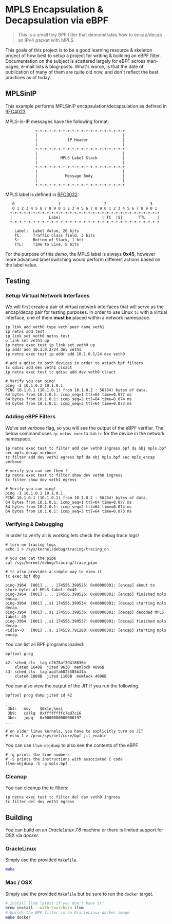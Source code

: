 # MPLS Encapsulation & Decapsulation via eBPF 

> This is a small tiny BPF filter that demonstrates how to encap/decap an IPv4 packet with MPLS.

This goals of this project is to be a good learning resource & skeleton project of how best to setup
a project for writing & building an eBPF filter. Documentation on the subject is scattered largely for eBPF across man-pages, e-mail lists & blog-posts. What's worse, is that the date of publication of many of them are quite old now, and don't reflect the best practices as of today.

## MPLSinIP

This example performs MPLSinIP encapsulation/decapsulation as defined in [RFC4023](https://tools.ietf.org/html/rfc4023).

MPLS-in-IP messages have the following format:
```
             +-+-+-+-+-+-+-+-+-+-+-+-+-+-+-+-+-+-+-+
             |                                     |
             |             IP Header               |
             |                                     |
             +-+-+-+-+-+-+-+-+-+-+-+-+-+-+-+-+-+-+-+
             |                                     |
             |          MPLS Label Stack           |
             |                                     |
             +-+-+-+-+-+-+-+-+-+-+-+-+-+-+-+-+-+-+-+
             |                                     |
             |            Message Body             |
             |                                     |
             +-+-+-+-+-+-+-+-+-+-+-+-+-+-+-+-+-+-+-+
```

MPLS label is defined in [RFC3032](https://tools.ietf.org/html/rfc3032):

```
   0                   1                   2                   3
   0 1 2 3 4 5 6 7 8 9 0 1 2 3 4 5 6 7 8 9 0 1 2 3 4 5 6 7 8 9 0 1
  +-+-+-+-+-+-+-+-+-+-+-+-+-+-+-+-+-+-+-+-+-+-+-+-+-+-+-+-+-+-+-+-+
  |                Label                  | TC  |S|       TTL     |
  +-+-+-+-+-+-+-+-+-+-+-+-+-+-+-+-+-+-+-+-+-+-+-+-+-+-+-+-+-+-+-+-+
 
 	Label:  Label Value, 20 bits
 	TC:     Traffic Class field, 3 bits
 	S:      Bottom of Stack, 1 bit
 	TTL:    Time to Live, 8 bits
 ```

For the purpose of this _demo_, the MPLS label is always **0x45**, however more advanced label switching would
perform different actions based on the label value.

## Testing


### Setup Virtual Network Interfaces
We will first create a pair of virtual network interfaces that will serve as the encap/decap pair for testing
purposes. In order to use Linux `tc` with a virtual interface, one of them __must be__ placed within a network namespace.

```
ip link add veth0 type veth peer name veth1
ip netns add test
ip link set veth0 netns test
p link set veth1 up
ip netns exec test ip link set veth0 up
ip addr add 10.1.0.2/24 dev veth1
ip netns exec test ip addr add 10.1.0.1/24 dev veth0

# add a qdisc to both devices in order to attach bpf filters
tc qdisc add dev veth1 clsact
ip netns exec test tc qdisc add dev veth0 clsact

# Verify you can ping!
ping -I 10.1.0.2 10.1.0.1
PING 10.1.0.1 (10.1.0.1) from 10.1.0.2 : 56(84) bytes of data.
64 bytes from 10.1.0.1: icmp_seq=1 ttl=64 time=0.077 ms
64 bytes from 10.1.0.1: icmp_seq=2 ttl=64 time=0.074 ms
64 bytes from 10.1.0.1: icmp_seq=3 ttl=64 time=0.073 ms
```

### Adding eBPF Filters

We've set verbose flag, so you will see the output of the eBPF verifier. The below command uses `ip netns exec` to run `tc` for the device in the network namespace.

```
ip netns exec test tc filter add dev veth0 ingress bpf da obj mpls.bpf sec mpls_decap verbose
tc filter add dev veth1 egress bpf da obj mpls.bpf sec mpls_encap verbose

# verify you can see them !
ip netns exec test tc filter show dev veth0 ingress
tc filter show dev veth1 egress

# Verify you can ping!
ping -I 10.1.0.2 10.1.0.1
PING 10.1.0.1 (10.1.0.1) from 10.1.0.2 : 56(84) bytes of data.
64 bytes from 10.1.0.1: icmp_seq=1 ttl=64 time=0.077 ms
64 bytes from 10.1.0.1: icmp_seq=2 ttl=64 time=0.074 ms
64 bytes from 10.1.0.1: icmp_seq=3 ttl=64 time=0.073 ms
```

### Verifying & Debugging

In order to verify all is working lets check the debug trace logs! 

```
# turn on tracing logs
echo 1 > /sys/kernel/debug/tracing/tracing_on

# you can cat the pipe
cat /sys/kernel/debug/tracing/trace_pipe

# tc also provides a simple way to view it
tc exec bpf dbg

ping-3964  [001] .... 174556.399525: 0x00000001: [encap] about to store bytes of MPLS label: 0x45
ping-3964  [001] .... 174556.399526: 0x00000001: [encap] finished mpls encap.
ping-3964  [001] ..s1 174556.399534: 0x00000001: [decap] starting mpls decap.
ping-3964  [001] ..s1 174556.399536: 0x00000001: [decap] decoded MPLS label: 45
ping-3964  [001] ..s1 174556.399537: 0x00000001: [decap] finished mpls decap.
<idle>-0   [001] ..s. 174559.791288: 0x00000001: [encap] starting mpls encap.
```

You can list all BPF programs loaded:

```
bpftool prog

42: sched_cls  tag c2678af39418836e
	xlated 1640B  jited 963B  memlock 4096B
43: sched_cls  tag aa3fa6025585b31a
	xlated 1888B  jited 1100B  memlock 4096B
```

You can also view the output of the JIT if you run the following.

```
bpftool prog dump jited id 42

...
 3b4:	mov    $0x1e,%esi
 3b9:	callq  0xffffffffc7ed7c16
 3be:	jmpq   0x0000000000000197
...

# on older linux kernels, you have to explicitly turn on JIT 
# echo 1 > /proc/sys/net/core/bpf_jit_enable
```

You can use `llvm-objdump` to also see the contents of the eBPF

```
# -g prints the line numbers
# -S prints the instructions with associated C code
llvm-objdump -S -g mpls.bpf
```

### Cleanup

You can cleanup the tc filters:
```
ip netns exec test tc filter del dev veth0 ingress
tc filter del dev veth1 egress
```

## Building 

You can build on an _OracleLinux 7.6_ machine or there is limited support for OSX via _docker_.

### OracleLinux

Simply use the provided `Makefile`.

```bash
make
```

### Mac / OSX

Simply use the provided `Makefile` but be sure to run the `docker` target.

```bash
# install llvm latest if you don't have it!
brew install --with-toolchain llvm
# builds the BPF filter in an OracleLinux docker image
make docker
```